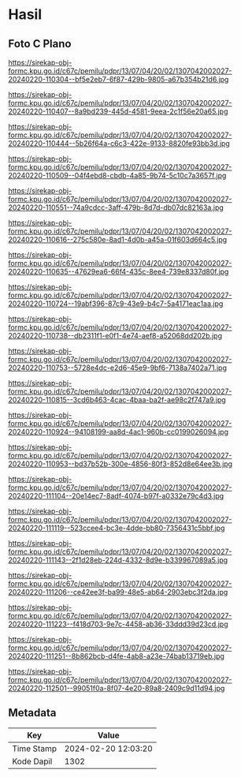 # Hasil

## Foto C Plano

https://sirekap-obj-formc.kpu.go.id/c67c/pemilu/pdpr/13/07/04/20/02/1307042002027-20240220-110304--bf5e2eb7-6f87-429b-9805-a67b354b21d6.jpg

https://sirekap-obj-formc.kpu.go.id/c67c/pemilu/pdpr/13/07/04/20/02/1307042002027-20240220-110407--8a9bd239-445d-4581-9eea-2c1f56e20a65.jpg

https://sirekap-obj-formc.kpu.go.id/c67c/pemilu/pdpr/13/07/04/20/02/1307042002027-20240220-110444--5b26f64a-c6c3-422e-9133-8820fe93bb3d.jpg

https://sirekap-obj-formc.kpu.go.id/c67c/pemilu/pdpr/13/07/04/20/02/1307042002027-20240220-110509--04f4ebd8-cbdb-4a85-9b74-5c10c7a3657f.jpg

https://sirekap-obj-formc.kpu.go.id/c67c/pemilu/pdpr/13/07/04/20/02/1307042002027-20240220-110551--74a9cdcc-3aff-479b-8d7d-db07dc82163a.jpg

https://sirekap-obj-formc.kpu.go.id/c67c/pemilu/pdpr/13/07/04/20/02/1307042002027-20240220-110616--275c580e-8ad1-4d0b-a45a-01f603d664c5.jpg

https://sirekap-obj-formc.kpu.go.id/c67c/pemilu/pdpr/13/07/04/20/02/1307042002027-20240220-110635--47629ea6-66f4-435c-8ee4-739e8337d80f.jpg

https://sirekap-obj-formc.kpu.go.id/c67c/pemilu/pdpr/13/07/04/20/02/1307042002027-20240220-110724--19abf396-87c9-43e9-b4c7-5a4171eac1aa.jpg

https://sirekap-obj-formc.kpu.go.id/c67c/pemilu/pdpr/13/07/04/20/02/1307042002027-20240220-110738--db2311f1-e0f1-4e74-aef8-a52068dd202b.jpg

https://sirekap-obj-formc.kpu.go.id/c67c/pemilu/pdpr/13/07/04/20/02/1307042002027-20240220-110753--5728e4dc-e2d6-45e9-9bf6-7138a7402a71.jpg

https://sirekap-obj-formc.kpu.go.id/c67c/pemilu/pdpr/13/07/04/20/02/1307042002027-20240220-110815--3cd6b463-4cac-4baa-ba2f-ae98c2f747a9.jpg

https://sirekap-obj-formc.kpu.go.id/c67c/pemilu/pdpr/13/07/04/20/02/1307042002027-20240220-110924--94108199-aa8d-4ac1-960b-cc0199026094.jpg

https://sirekap-obj-formc.kpu.go.id/c67c/pemilu/pdpr/13/07/04/20/02/1307042002027-20240220-110953--bd37b52b-300e-4856-80f3-852d8e64ee3b.jpg

https://sirekap-obj-formc.kpu.go.id/c67c/pemilu/pdpr/13/07/04/20/02/1307042002027-20240220-111104--20e14ec7-8adf-4074-b97f-a0332e79c4d3.jpg

https://sirekap-obj-formc.kpu.go.id/c67c/pemilu/pdpr/13/07/04/20/02/1307042002027-20240220-111119--523ccee4-bc3e-4dde-bb80-7356431c5bbf.jpg

https://sirekap-obj-formc.kpu.go.id/c67c/pemilu/pdpr/13/07/04/20/02/1307042002027-20240220-111143--2f1d28eb-224d-4332-8d9e-b339967089a5.jpg

https://sirekap-obj-formc.kpu.go.id/c67c/pemilu/pdpr/13/07/04/20/02/1307042002027-20240220-111206--ce42ee3f-ba99-48e5-ab64-2903ebc3f2da.jpg

https://sirekap-obj-formc.kpu.go.id/c67c/pemilu/pdpr/13/07/04/20/02/1307042002027-20240220-111223--f418d703-9e7c-4458-ab36-33ddd39d23cd.jpg

https://sirekap-obj-formc.kpu.go.id/c67c/pemilu/pdpr/13/07/04/20/02/1307042002027-20240220-111251--8b862bcb-d4fe-4ab8-a23e-74bab13719eb.jpg

https://sirekap-obj-formc.kpu.go.id/c67c/pemilu/pdpr/13/07/04/20/02/1307042002027-20240220-112501--99051f0a-8f07-4e20-89a8-2409c9d11d94.jpg


## Metadata

| Key        | Value               |
| ---------- | ------------------- |
| Time Stamp | 2024-02-20 12:03:20 |
| Kode Dapil | 1302                |



